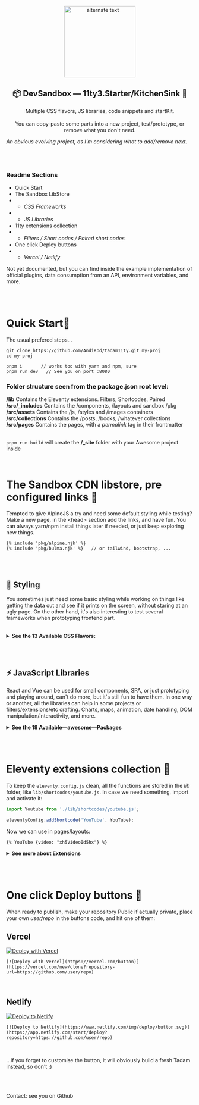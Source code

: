 

 <p align="center">
    <img src="https://mediastore-sable.vercel.app/tadam/tadam11ty.png" style="width:20vw" alt="alternate text">  
 </p>
 <h2 align="center">📦 DevSandbox — 11ty3.Starter/KitchenSink 🚀</h2>
<p align="center">Multiple CSS flavors, JS libraries, code snippets and startKit.<br><br>
You can copy-paste some parts into a new project, test/prototype, or remove what you don't need.</p>

_An obvious evolving project, as I'm considering what to add/remove next._

<br><br>

### Readme Sections

- Quick Start
- The Sandbox LibStore
- - *CSS Frameworks*
- - *JS Libraries*
- 11ty extensions collection
- - *Filters / Short codes / Paired short codes*
- One click Deploy buttons
- - *Vercel /  Netlify*


Not yet documented, but you can find inside the example implementation of official plugins, data consumption from an API, environment variables, and more.


<br><br>

# Quick Start💨

The usual prefered steps...

```
git clone https://github.com/AndiKod/tadam11ty.git my-proj
cd my-proj

pnpm i       // works too with yarn and npm, sure
pnpm run dev   // See you on port :8080
```

### Folder structure seen from the package.json root level:<br>
  **/lib**  Contains the Eleventy extensions. Filters, Shortcodes, Paired<br>
  **/src/_includes**  Contains the /components, /layouts and sandbox /pkg<br>
  **/src/assets**  Contains the /js, /styles and /images containers<br>
  **/src/collections**  Contains the /posts, /books, /whatever collections<br>
  **/src/pages**  Contains the pages, with a *permalink* tag in their frontmatter<br><br>

  `pnpm run build` will create the **/_site** folder with your Awesome project inside




<br>


# The Sandbox CDN libstore, pre configured links 🎁

Tempted to give AlpineJS a try and need some default styling while testing? Make a new page, in the &lt;head> section add the links, and have fun.
You can always yarn/npm install things later if needed, or just keep exploring new things.

```
{% include 'pkg/alpine.njk' %}
{% include 'pkg/bulma.njk' %}   // or tailwind, bootstrap, ...
```

<br><br>

## 🎨 Styling
You sometimes just need some basic styling while working on things like getting the data out and see if it prints on the screen, without staring at an ugly page. On the other hand, it's also interesting to test several frameworks when prototyping frontend part.

<br>

<details><summary><b>See the 13 Available CSS Flavors:</b></summary>

<br>

### Installed out of the box

- [SASS]() already included<br>
CSS with super powers, or great Vanilla CSS.
- [TailwindCSS]() already included<br>
The classic utility-first CSS framework.<br>


### Alternative CSS frameworks

#### The classics

- [Bulma](https://bulma.io/documentation/)<br>
The modern CSS framework that just works.
- [Bootstrap](https://getbootstrap.com)<br>
World’s most popular front-end toolkit
- [UIKit](https://getuikit.com/docs/introduction)<br>
Lightweight and modular front-end framework
- [Foundation for Sites](https://get.foundation/sites/docs/)<br>
Advanced responsive front-end framework

#### Utility first and similar approaches

- [OpenProps](https://open-props.style/#getting-started)
Supercharged CSS variables
- [Tachyons](http://tachyons.io/docs/)
Built for designing. *...with as little css as possible.*
- [Tailwind-CDN](https://tailwindcss.com/docs/installation/play-cdn)
The "Play CDN" setup for testing and prototyping

#### No classes, Just raw HTML

- [Water.css](https://watercss.kognise.dev)
A drop-in collection of CSS styles
- [MVP.css](https://andybrewer.github.io/mvp/#docs)
A minimalist stylesheet for HTML elements

#### Minimalist frameworks

- [Milligram](https://milligram.io)<br>
A minimalist CSS framework
- [Chota](https://jenil.github.io/chota/)
A micro (~3kb) CSS framework.




 </details>


<br><br>

## ⚡ JavaScript Libraries

React and Vue can be used for small components, SPA, or just prototyping and playing around, can't do more, but it's still fun to have them. In one way or another, all the libraries can help in some projects or filters/extensions/etc crafting. Charts, maps, animation, date handling, DOM manipulation/interactivity, and more.


<details><summary><b>See the 18 Available—awesome—Packages</b></summary>

- [React](https://reactjs.org/docs/getting-started.html)<br>
Modern client-side JavaScript framework
- [Vue 3](https://v3.vuejs.org/guide/introduction.html)<br>
Modern client-side JavaScript framework
- [AlpineJS](https://alpinejs.dev/start-here)<br>
Your new, lightweight, JavaScript framework
- [Mithril](https://mithril.js.org)<br>
Modern client-side JavaScript framework
- [_Hyperscript](https://hyperscript.org/docs)<br>
Fun and readable, dependency-free DOM manipulation library & more
- [ChartJS](https://www.chartjs.org/docs/latest/)<br>
Simple yet flexible JavaScript charting
- [ApexCharts](https://apexcharts.com/docs/creating-first-javascript-chart/)<br>
Modern & Interactive Open-source Charts
- [AnimateOnScroll](https://michalsnik.github.io/aos/)<br>
Animate On Scroll Library
- [Granim](https://sarcadass.github.io/granim.js/examples.html)<br>
Fluid and interactive gradient animations library
- [Leaflet](https://leafletjs.com/reference.html)<br>
JavaScript library for mobile-friendly interactive maps
- [Moment](https://momentjs.com)<br>
Parse, validate, manipulate,and display dates and times
- [Luxon](https://moment.github.io/luxon/#/)<br>
Modern, and friendly wrapper for JavaScript dates and times
- [UmbrellaJS](https://umbrellajs.com/documentation)<br>
Tiny library for DOM manipulation and events
- [jQuery Core](https://learn.jquery.com/using-jquery-core/)<br>
jQuery is a fast, small, and feature-rich JavaScript library.
- [Voca](https://vocajs.com/#)<br>
The ultimate JavaScript string library
- [Lodash](https://lodash.com/docs/4.17.15)<br>
JS utility library delivering modularity, performance & extras
- [TaffyDB](https://taffydb.com)<br>
Library that brings database features into your project
- [Cleave](https://nosir.github.io/cleave.js/)<br>
It helps with formatting input text content automatically.

</details>


<br><br>

# Eleventy extensions collection 🔧

To keep the `eleventy.config.js` clean, all the functions are stored in the *lib* folder, like `lib/shortcodes/youtube.js`. In case we need something, import and activate it:

```js
import Youtube from './lib/shortcodes/youtube.js';

eleventyConfig.addShortcode('YouTube', YouTube);
```

Now we can use in pages/layouts:

```{% YouTube {video: "xh5VideoId5hx"} %}```

<details><summary><b>See more about Extensions</b></summary>


<br><br>

## [Filters](#filters)
*[11ty.dev/docs/filters/](11ty.dev/docs/filters/)*

<br>

### Creation<br>
Create *filtername.js* with the logic, then in *.eleventy.js*
```eleventyConfig.addFilter('FilterName', require('./lib/filters/filtername'));```

### Usage<br>
```{{ someString | FilterName }} ``` or<br>
```{% for post in collections.posts | FilterName %}```

## Filters included

 ### limit
> *File:* arr-res-limit.js <br>
> *Effect:* Takes an arrays and returns the n-th most recent items <br>
> *Usage:* `{% for post in collections.posts | limit(-3) %}` <br>
> *Info:* It's the filter used on the official blog-starter project.


<br><br>

## [Shortcodes](#shortcodes)
*[11ty.dev/docs/shortcodes/](11ty.dev/docs/shortcodes/)*

### Creation
Create *shortcodename.js* with the logic, then in *.eleventy.js*
```eleventyConfig.addShortcode('ShortcodeName', require('./lib/filters/filtername'));```

### Usage
```{% codeName { propName: 'propValue' } %} ```

<br>

## Shortcodes included

<br>

 ### YouTube
> *File:* youtube.js <br>
> *Effect:* Insert a video on the page <br>
> *Usage:* `{% YouTube { video: 'xXxVidIDxXx' } %}` <br>
> *Info:* The video will take 100% width of it's container


 </details>


<br><br>

# One click Deploy buttons 🚚

When ready to publish, make your repository Public if actually private, place your own *user/repo* in the buttons code, and hit one of them:

## Vercel

[![Deploy with Vercel](https://vercel.com/button)](https://vercel.com/new/clone?repository-url=https://github.com/AndiKod/tadam11ty)

```[![Deploy with Vercel](https://vercel.com/button)](https://vercel.com/new/clone?repository-url=https://github.com/user/repo)```

<br>

## Netlify

[![Deploy to Netlify](https://www.netlify.com/img/deploy/button.svg)](https://app.netlify.com/start/deploy?repository=https://github.com/AndiKod/tadam11ty)
<br>

```[![Deploy to Netlify](https://www.netlify.com/img/deploy/button.svg)](https://app.netlify.com/start/deploy?repository=https://github.com/user/repo)```

<br>

...if you forget to customise the button, it will obviously build a fresh Tadam instead, so don't ;)


<br><br>

Contact: see you on Github
